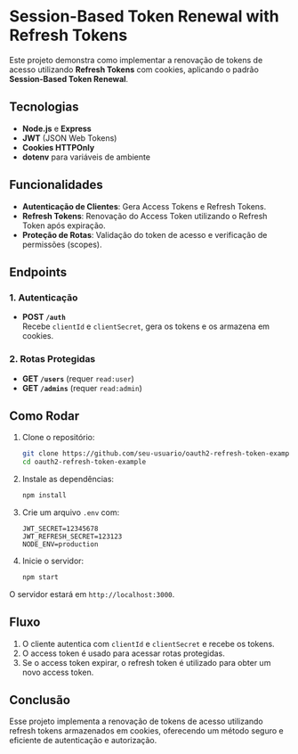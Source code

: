# Session-Based Token Renewal with Refresh Tokens

Este projeto demonstra como implementar a renovação de tokens de acesso utilizando **Refresh Tokens** com cookies, aplicando o padrão **Session-Based Token Renewal**.

## Tecnologias

- **Node.js** e **Express**
- **JWT** (JSON Web Tokens)
- **Cookies HTTPOnly**
- **dotenv** para variáveis de ambiente

## Funcionalidades

- **Autenticação de Clientes**: Gera Access Tokens e Refresh Tokens.
- **Refresh Tokens**: Renovação do Access Token utilizando o Refresh Token após expiração.
- **Proteção de Rotas**: Validação do token de acesso e verificação de permissões (scopes).

## Endpoints

### 1. **Autenticação**
- **POST `/auth`**  
  Recebe `clientId` e `clientSecret`, gera os tokens e os armazena em cookies.

### 2. **Rotas Protegidas**
- **GET `/users`** (requer `read:user`)
- **GET `/admins`** (requer `read:admin`)

## Como Rodar

1. Clone o repositório:
   ```bash
   git clone https://github.com/seu-usuario/oauth2-refresh-token-example.git
   cd oauth2-refresh-token-example
   ```

2. Instale as dependências:
   ```bash
   npm install
   ```

3. Crie um arquivo `.env` com:
   ```env
   JWT_SECRET=12345678
   JWT_REFRESH_SECRET=123123
   NODE_ENV=production
   ```

4. Inicie o servidor:
   ```bash
   npm start
   ```

O servidor estará em `http://localhost:3000`.

## Fluxo

1. O cliente autentica com `clientId` e `clientSecret` e recebe os tokens.
2. O access token é usado para acessar rotas protegidas.
3. Se o access token expirar, o refresh token é utilizado para obter um novo access token.

## Conclusão

Esse projeto implementa a renovação de tokens de acesso utilizando refresh tokens armazenados em cookies, oferecendo um método seguro e eficiente de autenticação e autorização.
